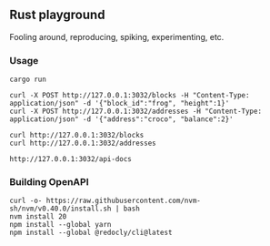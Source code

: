 ## Rust playground

Fooling around, reproducing, spiking, experimenting, etc.

### Usage

```
cargo run
```

```
curl -X POST http://127.0.0.1:3032/blocks -H "Content-Type: application/json" -d '{"block_id":"frog", "height":1}'
curl -X POST http://127.0.0.1:3032/addresses -H "Content-Type: application/json" -d '{"address":"croco", "balance":2}'
```

```
curl http://127.0.0.1:3032/blocks
curl http://127.0.0.1:3032/addresses
```

```
http://127.0.0.1:3032/api-docs
```

### Building OpenAPI

```
curl -o- https://raw.githubusercontent.com/nvm-sh/nvm/v0.40.0/install.sh | bash
nvm install 20
npm install --global yarn
npm install --global @redocly/cli@latest
```